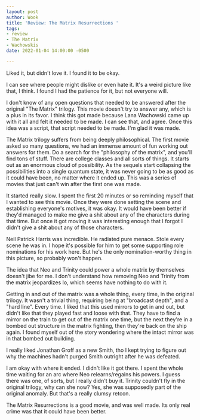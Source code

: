 ```yaml
---
layout: post
author: Wook
title: 'Review: The Matrix Resurrections '
tags:
- review
- The Matrix
- Wachowskis
date: 2022-01-04 14:00:00 -0500

---
```

Liked it, but didn't love it.  I found it to be okay.

I can see where people might dislike or even hate it.  It's a weird picture like that, I think.  I found I had the patience for it, but not everyone will.

I don't know of any open questions that needed to be answered after the original "The Matrix" trilogy.  This movie doesn't try to answer any, which is a plus in its favor.  I think this got made because Lana Wachowski came up with it all and felt it needed to be made.  I can see that, and agree.  Once this idea was a script, that script needed to be made.  I'm glad it was made.

The Matrix trilogy suffers from being deeply philosophical.  The first movie asked so many questions, we had an immense amount of fun working out answers for them.  Do a search for the "philosophy of the matrix", and you'll find tons of stuff.  There are college classes and all sorts of things.  It starts out as an enormous cloud of possibility.  As the sequels start collapsing the possibilities into a single quantum state, it was never going to be as good as it could have been, no matter where it ended up.  This was a series of movies that just can't win after the first one was made.

It started really slow.  I spent the first 20 minutes or so reminding myself that I wanted to see this movie.  Once they were done setting the scene and establishing everyone's motives, it was okay.  It would have been better if they'd managed to make me give a shit about any of the characters during that time.  But once it got moving it was interesting enough that I forgot I didn't give a shit about any of those characters.

Neil Patrick Harris was incredible.  He radiated pure menace.  Stole every scene he was in.  I hope it's possible for him to get some supporting role nominations for his work here.  But he's the only nomination-worthy thing in this picture, so probably won't happen.

The idea that Neo and Trinity could power a whole matrix by themselves doesn't jibe for me. I don't understand how removing Neo and Trinity from the matrix jeopardizes Io, which seems have nothing to do with it.

Getting in and out of the matrix was a whole thing, every time, in the original trilogy.  It wasn't a trivial thing, requiring being at "broadcast depth", and a "hard line". Every time.  I liked that this used mirrors to get in and out, but didn't like that they played fast and loose with that.  They have to find a mirror on the train to get out of the matrix one time, but the next they're in a bombed out structure in the matrix fighting, then they're back on the ship again.  I found myself out of the story wondering where the intact mirror was in that bombed out building.

I really liked Jonathan Groff as a new Smith, tho I kept trying to figure out why the machines hadn't purged Smith outright after he was defeated.

I am okay with where it ended.  I didn't like it got there.  I spent the whole time waiting for an arc where Neo relearns/regains his powers.  I guess there was one, of sorts, but I really didn't buy it.  Trinity couldn't fly in the original trilogy, why can she now?  Yes, she was supposedly part of the original anomaly.  But that's a really clumsy retcon.

The Matrix Resurrections is a good movie, and was well made.  Its only real crime was that it could have been better.